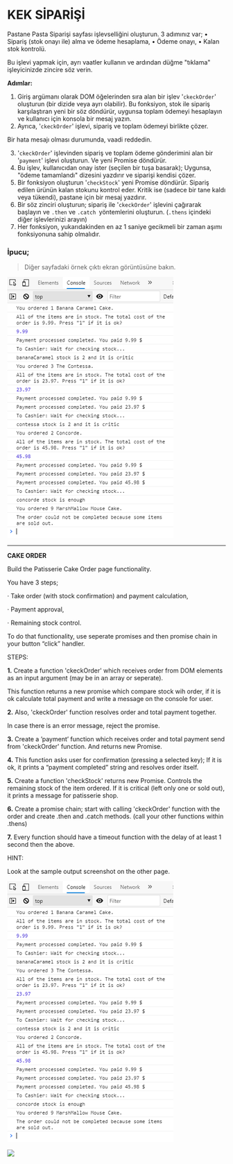 # KEK SİPARİŞİ

Pastane Pasta Siparişi sayfası işlevselliğini oluşturun.
3 adımınız var;
• Sipariş (stok onayı ile) alma ve ödeme hesaplama,
• Ödeme onayı,
• Kalan stok kontrolü.

Bu işlevi yapmak için, ayrı vaatler kullanın ve ardından düğme "tıklama" işleyicinizde zincire söz verin.

**Adımlar:**

1. Giriş argümanı olarak DOM öğelerinden sıra alan bir işlev '`ckeckOrder`' oluşturun (bir dizide veya ayrı olabilir).
   Bu fonksiyon, stok ile sipariş karşılaştıran yeni bir söz döndürür, uygunsa toplam ödemeyi hesaplayın ve kullanıcı için konsola bir mesaj yazın.
2. Ayrıca, '`ckeckOrder`' işlevi, sipariş ve toplam ödemeyi birlikte çözer.

Bir hata mesajı olması durumunda, vaadi reddedin.

3. '`ckeckOrder`' işlevinden sipariş ve toplam ödeme gönderimini alan bir '`payment`' işlevi oluşturun. Ve yeni Promise döndürür.
4. Bu işlev, kullanıcıdan onay ister (seçilen bir tuşa basarak); Uygunsa, "ödeme tamamlandı" dizesini yazdırır ve siparişi kendisi çözer.
5. Bir fonksiyon oluşturun '`checkStock`' yeni Promise döndürür. Sipariş edilen ürünün kalan stokunu kontrol eder. Kritik ise (sadece bir tane kaldı veya tükendi), pastane için bir mesaj yazdırır.
6. Bir söz zinciri oluşturun; sipariş ile '`ckeckOrder`' işlevini çağırarak başlayın ve `.then` ve `.catch `yöntemlerini oluşturun. (`.thens` içindeki diğer işlevlerinizi arayın)
7. Her fonksiyon, yukarıdakinden en az 1 saniye gecikmeli bir zaman aşımı fonksiyonuna sahip olmalıdır.

### İpucu;

> Diğer sayfadaki örnek çıktı ekran görüntüsüne bakın.



![1642785166531.png](image/readme/1642785166531.png)

---

**CAKE ORDER**

Build the Patisserie Cake Order page functionality.

You have 3 steps;

·
Take order (with stock
confirmation) and payment calculation,

·
Payment approval,

·
Remaining stock control.

To do that functionality, use seperate promises and then promise chain
in your button “click” handler.

STEPS:

**1.**         Create a
function 'ckeckOrder' which receives order
from DOM elements as an input argument (may be in an array or seperate).

This function returns a new promise which compare stock wih order, if it
is ok calculate total payment and write a message on the console for user.

**2.**         Also, 'ckeckOrder' function resolves order and total
payment together.

In case there is an error message, reject the promise.

**3.**         Create a
’payment’ function which receives order
and total payment send from 'ckeckOrder'
function. And returns new Promise.

**4.**         This
function asks user for confirmation (pressing a selected key); If it is ok, it
prints a “payment completed” string and resolves order
itself.

**5.**         Create a
function 'checkStock' returns new
Promise. Controls the remaining stock of the item ordered. If it is critical (left
only one or sold out), it prints a message for patisserie shop.

**6.**         Create a
promise chain; start with calling 'ckeckOrder'
function with the order and create .then
and .catch methods. (call your other
functions within .thens)

**7.**         Every
function should have a timeout function
with the delay of at least 1 second then the above.

HINT:

Look at the sample output screenshot on
the other page.


![1642785176255.png](image/readme/1642785176255.png)

![](file:///C:/Users/MSI/AppData/Local/Packages/oice_16_974fa576_32c1d314_3ce1/AC/Temp/msohtmlclip1/01/clip_image001.png)
